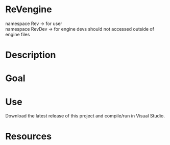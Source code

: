 # ReVengine

namespace Rev -> for user<br />
namespace RevDev -> for engine devs should not accessed outside of engine files

# Description


# Goal


# Use

Download the latest release of this project and compile/run in Visual Studio.

# Resources
